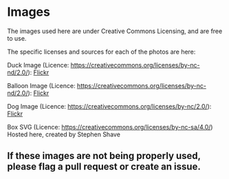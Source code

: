 # Images
The images used here are under Creative Commons Licensing, and are free to use.

The specific licenses and sources for each of the photos are here:

Duck Image (Licence: https://creativecommons.org/licenses/by-nc-nd/2.0/): [Flickr]( https://www.flickr.com/photos/viamoi/3336548665/in/photolist-65QFF8-kNFNqn-boAPeo-6uzY4a-ebk8iJ-dUm7z4-7S6i4i-5CPyLJ-p1zr4W-mnaazm-gNq6kQ-pNXoYA-6paARq-earU7M-gNqbZC-9jj2sg-68g4xv-jM4Van-bDhA8k-bpeMG5-qRwK4K-657zpF-5rKHNd-nf1eDD-9h1eC2-38uLTv-r1faBT-mca3t8-kMYAAV-exeTdK-7KP4cr-ciNpjA-4DEPDg-pELAcv-cmfJ5b-3Ty45H-5ynYDc-66q8js-4GqaK2-9im4Fq-4JfaJA-7ZRkmQ-7pFBA2-6mGKTz-hXngdE-njFfiL-rGBHDn-5JWXSu-fwiXpN-7LGaD2)

Balloon Image (Licence: https://creativecommons.org/licenses/by-nc-nd/2.0/): [Flickr](https://flic.kr/p/nUiy4)

Dog Image (Licence: https://creativecommons.org/licenses/by-nc/2.0/): [Flickr](        https://www.flickr.com/photos/springfieldhomer/8516066331/in/photolist-dYx4PR-otWQBt-B3oR1-9S1vF6-yAApu-suas9-eQfEP-goezJ-jiFA7M-o6HiNW-pPFG4j-eihcqP-feAWAP-9j8RkJ-kTNQmH-4VRgLc-6wXmQm-rFA4sD-bqn5JC-8pipb-4igqNM-djhLtL-71Lavn-d6igid-oaKjJC-9PzMk-4kchge-pNmPid-4U4yiz-qLjq3W-dwxcGA-pYhvg9-bnXGSH-fSX1Zq-e9J2cP-JAQ4y-jwewB-rirbsz-HVheb-rGokin-o7qe4c-jKEgV-pWVrXc-mT26Ey-onsaC2-9y4BiU-juCfi-ioumbw-9XK3Hy-xBLyXu)

Box SVG (Licence: https://creativecommons.org/licenses/by-nc-sa/4.0/) Hosted here, created by Stephen Shave

## If these images are not being properly used, please flag a pull request or create an issue.
